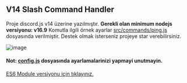 ## V14 Slash Command Handler
Proje discord.js v14 üzerine yazılmıştır.
**Gerekli olan minimum nodejs versiyonu: v16.9**
Komutla ilgili örnek ayarlar [src/commands/ping.js](https://github.com/memte/v14-slash-command-handler/blob/main/src/commands/ping.js) dosyasında verilmiştir.
Destek olmak isterseniz projeye star verebilirsiniz.

![image](https://user-images.githubusercontent.com/63320170/175336722-373eaf92-1454-4bce-b97c-e8a629c2628e.png)

#### Not: [config.js](https://github.com/memte/v14-slash-command-handler/blob/main/src/config.js) dosyasında ayarlamalarinizi yapmayi unutmayin.
[ES6 Module versiyonu için tıklayınız.](https://github.com/memte/v14-slash-command-handler/tree/es6)
